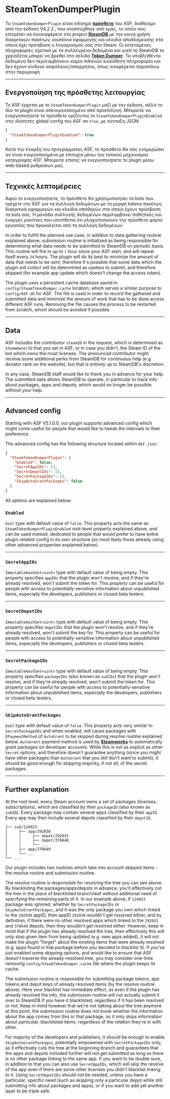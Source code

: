 # SteamTokenDumperPlugin

Το `SteamTokenDumperPlugin` είναι επίσημο **[πρόσθετο](https://github.com/JustArchiNET/ArchiSteamFarm/wiki/Plugins)** του ASF, διαθέσιμο από την έκδοση V4.2.2., που αναπτύχθηκε από εμάς, το οποίο σας επιτρέπει να συνεισφέρετε στο project **[SteamDB](https://steamdb.info)** με την κοινή χρήση διακριτικών πακέτων, κουπόνια εφαρμογής και κλειδιά αποδέσμευσης στα οποία έχει πρόσβαση ο λογαριασμός σας στο Steam. Οι εκτεταμένες πληροφορίες σχετικά με τα συλλεγμένα δεδομένα και γιατί το SteamDB το χρειάζεται μπορεί να βρεθεί στη σελίδα **[Token Dumper](https://steamdb.info/tokendumper)**. Τα υποβληθέντα δεδομένα δεν περιλαμβάνουν καμία πιθανών ευαίσθητη πληροφορία και δεν έχουν κίνδυνο ασφάλειας/απορρήτου, όπως αναφέρεται παραπάνω στην περιγραφή.

---

## Ενεργοποίηση της πρόσθετης λειτουργίας

Το ASF έρχεται με το `SteamTokenDumperPlugin` μαζί με την έκδοση, αλλά το ίδιο το plugin είναι απενεργοποιημένο από προεπιλογή. Μπορείτε να ενεργοποιήσετε το πρόσθετο ορίζοντας to `SteamTokenDumperPluginEnabled` στις ιδιότητες global config του ASF σe `true`, με σύνταξη JSON:

```json
{
  "SteamTokenDumperPluginEnabled": true
}
```

Κατά την έναρξη του προγράμματος ASF, το πρόσθετο θα σας ενημερώσει αν είναι ενεργοποιημένο με επιτυχία μέσω του τυπικού μηχανισμού καταγραφής ASF. Μπορείτε επίσης να ενεργοποιήσετε το plugin μέσω web-based ρυθμίσεων μας.

---

## Τεχνικές λεπτομέρειες

Αφού το ενεργοποιήσετε, το πρόσθετο θα χρησιμοποιήσει τα bots που τρέχετε στο ASF για τη συλλογή δεδομένων με τη μορφή tokens πακέτων, διακριτικά εφαρμογών και κλειδιά αποθηκών στα οποία έχουν πρόσβαση τα bots σας. Η μονάδα συλλογής δεδομένων περιλαμβάνει παθητικές και ενεργές ρουτίνες που υποτίθεται ότι ελαχιστοποιούν την πρόσθετο φόρτο εργασίας που προκαλείται από τη συλλογή δεδομένων.

In order to fulfill the planned use case, in addition to data gathering routine explained above, submission routine is initialized as being responsible for determining what data needs to be submitted to SteamDB on periodic basis. This routine will fire in up to `1` hour since your ASF start, and will repeat itself every `24` hours. The plugin will do its best to minimize the amount of data that needs to be sent, therefore it's possible that some data which the plugin will collect will be determined as useless to submit, and therefore skipped (for example app update which doesn't change the access token).

The plugin uses a persistent cache database saved in `config/SteamTokenDumper.cache` location, which serves a similar purpose to `config/ASF.db` for ASF. The file is used in order to record the gathered and submitted data and minimize the amount of work that has to be done across different ASF runs. Removing the file causes the process to be restarted from scratch, which should be avoided if possible.

---

## Data

ASF includes the contributor `steamID` in the request, which is determined as `SteamOwnerID` that you set in ASF, or in case you didn't, the Steam ID of the bot which owns the most licenses. The announced contributor might receive some additional perks from SteamDB for continuous help (e.g. donator rank on the website), but that is entirely up to SteamDB's discretion.

In any case, SteamDB staff would like to thank you in advance for your help. The submitted data allows SteamDB to operate, in particular to track info about packages, apps and depots, which would no longer be possible without your help.

---

## Advanced config

Starting with ASF V5.1.0.0, our plugin supports advanced config which might come useful for people that would like to tweak the internals to their preference.

The advanced config has the following structure located within `ASF.json`:

```json
{
  "SteamTokenDumperPlugin": {
    "Enabled": false,
    "SecretAppIDs": [],
    "SecretDepotIDs": [],
    "SecretPackageIDs": [],
    "SkipAutoGrantPackages": false
  }
}
```

All options are explained below:

### `Enabled`

`bool` type with default value of `false`. This property acts the same as `SteamTokenDumperPluginEnabled` root-level property explained above, and can be used instead, dedicated to people that would prefer to have entire plugin-related config in its own structure (so most likely those already using other advanced properties explained below).

---

### `SecretAppIDs`

`ImmutableHashSet<uint>` type with default value of being empty. This property specifies `appIDs` that the plugin won't resolve, and if they're already resolved, won't submit the token for. This property can be useful for people with access to potentially-sensitive information about unpublished items, especially the developers, publishers or closed beta testers.

---

### `SecretDepotIDs`

`ImmutableHashSet<uint>` type with default value of being empty. This property specifies `depotIDs` that the plugin won't resolve, and if they're already resolved, won't submit the key for. This property can be useful for people with access to potentially-sensitive information about unpublished items, especially the developers, publishers or closed beta testers.

---

### `SecretPackageIDs`

`ImmutableHashSet<uint>` type with default value of being empty. This property specifies `packageIDs` (also known as `subIDs`) that the plugin won't resolve, and if they're already resolved, won't submit the token for. This property can be useful for people with access to potentially-sensitive information about unpublished items, especially the developers, publishers or closed beta testers.

---

### `SkipAutoGrantPackages`

`bool` type with default value of `false`. This property acts very similar to `SecretPackageIDs` and when enabled, will cause packages with `EPaymentMethod` of `AutoGrant` to be skipped during resolve routine explained below. `AutoGrant` payment method is used by **[Steamworks](https://partner.steamgames.com)** to automatically grant packages on developer accounts. While this is not as explicit as other `Secret` options, and therefore doesn't guarantee anything (since you might have other packages than `AutoGrant` that you still don't want to submit), it should be good enough for skipping majority, if not all, of the secret packages.

---

## Further explanation

At the root level, every Steam account owns a set of packages (licenses, subscriptions), which are classified by their `packageID` (also known as `subID`). Every package may contain several apps classified by their `appID`. Every app may then include several depots classified by their `depotID`.

```text
├── sub/124923
│     ├── app/292030
│     │     ├── depot/292031
│     │     ├── depot/378648
│     │     └── ...
│     ├── app/378649
│     └── ...
└── ...
```

Our plugin includes two routines which take into account skipped items - the resolve routine and submission routine.

The resolve routine is responsible for resolving the tree you can see above. By blacklisting the packages/apps/depots in advance, you'll effectively cut the tree in the place of blacklisted branch/leaf without additional need of specifying the remaining parts of it. In our example above, if `124923` package was ignored, whether by `SecretPackageIDs` or `SkipAutoGrantPackages`, and it was the only package you own which linked to the `292030` appID, then appID `292030` wouldn't get resolved either, and by definition, if there were no other resolved apps which linked to the `292031` and `378648` depots, then they wouldn't get resolved either. However, keep in mind that if the plugin has already resolved the tree, then effectively this will only stop given item from being updated (e.g. new apps added), it will not make the plugin "forget" about the existing items that were already resolved (e.g. apps found in that package before you decided to blacklist it). If you've just enabled some skipping options, and would like to ensure that ASF doesn't traverse the already-resolved tree, you may consider one-time removing `config/SteamTokenDumper.cache` file where the plugin keeps its cache.

The submission routine is responsible for submitting package tokens, app tokens and depot keys of already resolved items (by the resolve routine above). Here your blacklist has immediate effect, as even if the plugin has already resolved the info, the submission routine will not actually submit it over to SteamDB if you have it blacklisted, regardless if it has been resolved or not. Keep in mind however that we're not talking about the tree anymore at this point, the submission routine does not know whether the information about the app comes from this or that package, so it only skips information about particular, blacklisted items, regardless of the relation they're in with other.

For majority of the developers and publishers, it should be enough to enable `SkipAutoGrantPackages`, potentially empowered with `SecretPackageIDs` only, as it effectively cuts the tree at the beginning branch and guarantees that the apps and depots included further will not get submitted as long as there is no other package linking to the same app. If you want to be double sure, in addition to that you can also use `SecretAppIDs`, which will skip the resolve of the app even if there are some other licenses you didn't blacklist linking to it. Using `SecretDepotIDs` should not be needed, unless you have a particular, specific need (such as skipping only a particular depot while still submitting info about packages and apps), or if you want to add yet another layer to be triple safe.